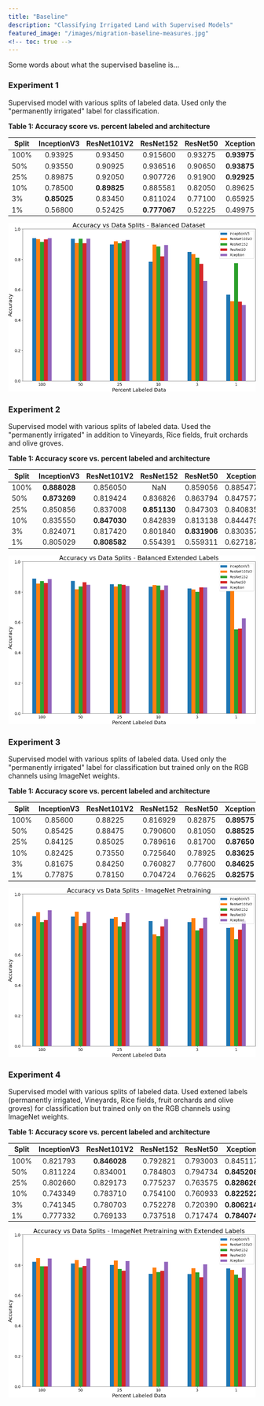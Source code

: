 ```yaml
---
title: "Baseline"
description: "Classifying Irrigated Land with Supervised Models"
featured_image: "/images/migration-baseline-measures.jpg"
<!-- toc: true -->
---
```


Some words about what the supervised baseline is...

### Experiment 1

Supervised model with various splits of labeled data. Used only the "permanently irrigated" label for classification.

**Table 1: Accuracy score vs. percent labeled and architecture**

|Split|InceptionV3|ResNet101V2|ResNet152|ResNet50|Xception|
|-|:---------:|:---------:|:-------:|:------:|:------:|
|100%|0.93925|0.93450|0.915600|0.93275|**0.93975**|
|50%|0.93550|0.90925|0.936516|0.90650|**0.93875**|
|25%|0.89875|0.92050|0.907726|0.91900|**0.92925**|
|10%|0.78500|**0.89825**|0.885581|0.82050|0.89625|
|3%|**0.85025**|0.83450|0.811024|0.77100|0.65925|
|1%|0.56800|0.52425|**0.777067**|0.52225|0.49975|


![](/images/supervised_baseline.png)

### Experiment 2

Supervised model with various splits of labeled data. Used the "permanently irrigated" in addition to Vineyards, Rice fields, fruit orchards and olive groves.

**Table 1: Accuracy score vs. percent labeled and architecture**

|Split|InceptionV3|ResNet101V2|ResNet152|ResNet50|Xception|
|-|:---------:|:---------:|:-------:|:------:|:------:|
|100%|**0.888028**|0.856050|NaN|0.859056|0.885477|
|50%|**0.873269**|0.819424|0.836826|0.863794|0.847577|
|25%|0.850856|0.837008|**0.851130**|0.847303|0.840835|
|10%|0.835550|**0.847030**|0.842839|0.813138|0.844479|
|3%|0.824071|0.817420|0.801840|**0.831906**|0.830357|
|1%|0.805029|**0.808582**|0.554391|0.559311|0.627187|


![](/images/supervised_baseline_ex.png)

### Experiment 3

Supervised model with various splits of labeled data. Used only the "permanently irrigated" label for classification but trained only on the RGB channels using ImageNet weights.

**Table 1: Accuracy score vs. percent labeled and architecture**

|Split|InceptionV3|ResNet101V2|ResNet152|ResNet50|Xception|
|-|:---------:|:---------:|:-------:|:------:|:------:|
|100%|0.85600|0.88225|0.816929|0.82875|**0.89575**|
|50%|0.85425|0.88475|0.790600|0.81050|**0.88525**|
|25%|0.84125|0.85025|0.789616|0.81700|**0.87650**|
|10%|0.82425|0.73550|0.725640|0.78925|**0.83625**|
|3%|0.81675|0.84250|0.760827|0.77600|**0.84625**|
|1%|0.77875|0.78150|0.704724|0.76625|**0.82575**|


![](/images/supervised_baseline_pretrained.png)

### Experiment 4

Supervised model with various splits of labeled data. Used extened labels (permanently irrigated, Vineyards, Rice fields, fruit orchards and olive groves) for classification but trained only on the RGB channels using ImageNet weights.

**Table 1: Accuracy score vs. percent labeled and architecture**

|Split|InceptionV3|ResNet101V2|ResNet152|ResNet50|Xception|
|-|:---------:|:---------:|:-------:|:------:|:------:|
|100%|0.821793|**0.846028**|0.792821|0.793003|0.845117|
|50%|0.811224|0.834001|0.784803|0.794734|**0.845208**|
|25%|0.802660|0.829173|0.775237|0.763575|**0.828626**|
|10%|0.743349|0.783710|0.754100|0.760933|**0.822522**|
|3%|0.741345|0.780703|0.752278|0.720390|**0.806214**|
|1%|0.777332|0.769133|0.737518|0.717474|**0.784074**|


![](/images/supervised_baseline_pretrained_ex.png)
